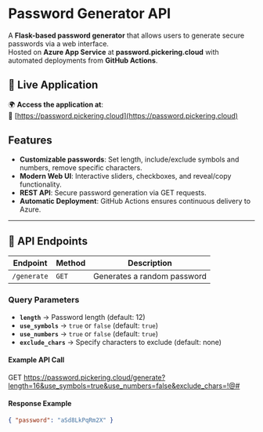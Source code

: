 # Password Generator API

A **Flask-based password generator** that allows users to generate secure passwords via a web interface.  
Hosted on **Azure App Service** at **password.pickering.cloud** with automated deployments from **GitHub Actions**.

## 🔗 Live Application
🌍 **Access the application at**:  
🔗 [https://password.pickering.cloud](https://password.pickering.cloud)

## Features
- **Customizable passwords**: Set length, include/exclude symbols and numbers, remove specific characters.
- **Modern Web UI**: Interactive sliders, checkboxes, and reveal/copy functionality.
- **REST API**: Secure password generation via GET requests.
- **Automatic Deployment**: GitHub Actions ensures continuous delivery to Azure.

---

## 🔧 API Endpoints

| **Endpoint** | **Method** | **Description** |
|-------------|----------|----------------|
| `/generate` | `GET`   | Generates a random password |

### **Query Parameters**
- **`length`** → Password length (default: 12)
- **`use_symbols`** → `true` or `false` (default: `true`)
- **`use_numbers`** → `true` or `false` (default: `true`)
- **`exclude_chars`** → Specify characters to exclude (default: none)

#### **Example API Call**
GET https://password.pickering.cloud/generate?length=16&use_symbols=true&use_numbers=false&exclude_chars=!@#

#### **Response Example**
```json
{ "password": "aSd8LkPqRm2X" }